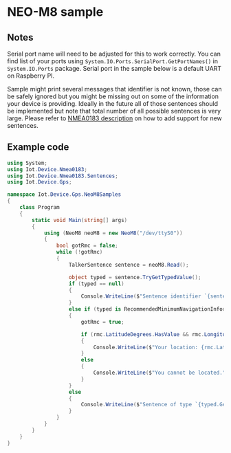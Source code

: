 ﻿# NEO-M8 sample

## Notes

Serial port name will need to be adjusted for this to work correctly.
You can find list of your ports using `System.IO.Ports.SerialPort.GetPortNames()` in `System.IO.Ports` package.
Serial port in the sample below is a default UART on Raspberry PI.

Sample might print several messages that identifier is not known, those can be safely ignored but you might be missing out on some of the information your device is providing.
Ideally in the future all of those sentences should be implemented but note that total number of all possible sentences is very large.
Please refer to [NMEA0183 description](../../Nmea0183/README.md) on how to add support for new sentences.

## Example code

```csharp
using System;
using Iot.Device.Nmea0183;
using Iot.Device.Nmea0183.Sentences;
using Iot.Device.Gps;

namespace Iot.Device.Gps.NeoM8Samples
{
    class Program
    {
        static void Main(string[] args)
        {
            using (NeoM8 neoM8 = new NeoM8("/dev/ttyS0"))
            {
                bool gotRmc = false;
                while (!gotRmc)
                {
                    TalkerSentence sentence = neoM8.Read();

                    object typed = sentence.TryGetTypedValue();
                    if (typed == null)
                    {
                        Console.WriteLine($"Sentence identifier `{sentence.Id}` is not known.");
                    }
                    else if (typed is RecommendedMinimumNavigationInformation rmc)
                    {
                        gotRmc = true;

                        if (rmc.LatitudeDegrees.HasValue && rmc.LongitudeDegrees.HasValue)
                        {
                            Console.WriteLine($"Your location: {rmc.LatitudeDegrees.Value:0.00000}, {rmc.LongitudeDegrees.Value:0.00000}");
                        }
                        else
                        {
                            Console.WriteLine($"You cannot be located.");
                        }
                    }
                    else
                    {
                        Console.WriteLine($"Sentence of type `{typed.GetType().FullName}` not handled.");
                    }
                }
            }
        }
    }
}
```